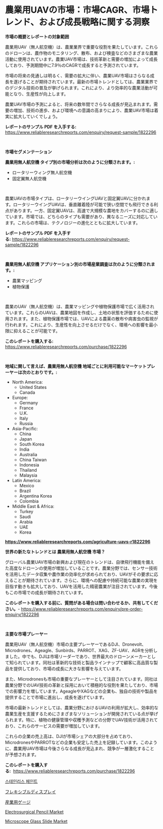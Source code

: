 <p><h1>農業用UAVの市場：市場CAGR、市場トレンド、および成長戦略に関する洞察</h1></p><p><strong>市場の概要とレポートの対象範囲</strong></p>
<p><p>農業用UAV（無人航空機）は、農業業界で重要な役割を果たしています。これらのドローンは、農作物のモニタリング、散布、および検査などのさまざまな農業活動に使用されています。農業UAV市場は、技術革新と需要の増加によって成長しており、予測期間中に7.9％のCAGRで成長すると予測されています。</p><p>市場の将来の見通しは明るく、需要の拡大に伴い、農業UAV市場はさらなる成長を遂げることが期待されています。最新の市場トレンドとしては、農業業界でのデジタル技術の普及が挙げられます。これにより、より効率的な農業活動が可能となり、生産性が向上します。</p><p>農業UAV市場の予測によると、将来の数年間でさらなる成長が見込まれます。需要の増加、技術の進歩、および環境への意識の高まりにより、農業UAV市場は着実に拡大していくでしょう。</p></p>
<p><strong>レポートのサンプル PDF を入手する:</strong> <a href="https://www.reliableresearchreports.com/enquiry/request-sample/1822296">https://www.reliableresearchreports.com/enquiry/request-sample/1822296</a></p>
<p>&nbsp;</p>
<p><strong>市場セグメンテーション</strong></p>
<p><strong>農業用無人航空機 タイプ別の市場分析は次のように分類されます。:</strong></p>
<p><ul><li>ロータリーウィング無人航空機</li><li>固定翼無人航空機</li></ul></p>
<p>&nbsp;</p>
<p><p>農業UAVの市場タイプは、ロータリーウイングUAVと固定翼UAVに分かれます。ロータリーウイングUAVは、垂直離着陸が可能で狭い空間でも飛行できる利点があります。一方、固定翼UAVは、高速で大規模な農地をカバーするのに適しています。市場では、どちらのタイプも需要があり、異なるニーズに対応しています。これらの市場は、テクノロジーの進化とともに拡大しています。</p></p>
<p><strong>レポートのサンプル PDF を入手する:</strong>&nbsp;<a href="https://www.reliableresearchreports.com/enquiry/request-sample/1822296">https://www.reliableresearchreports.com/enquiry/request-sample/1822296</a></p>
<p>&nbsp;</p>
<p><strong> 農業用無人航空機 アプリケーション別の市場産業調査は次のように分類されます。:</strong></p>
<p><ul><li>農業マッピング</li><li>植物保護</li></ul></p>
<p>&nbsp;</p>
<p><p>農業のUAV（無人航空機）は、農業マッピングや植物保護市場で広く活用されています。これらのUAVは、農業地図を作成し、土地の状態を評価するために使用されます。また、植物保護市場では、UAVによる農薬の散布や病害虫の監視が行われます。これにより、生産性を向上させるだけでなく、環境への影響を最小限に抑えることが可能です。</p></p>
<p><strong>このレポートを購入する:</strong>&nbsp; <a href="https://www.reliableresearchreports.com/purchase/1822296">https://www.reliableresearchreports.com/purchase/1822296</a></p>
<p>&nbsp;</p>
<p><strong>地域に関して言えば、農業用無人航空機 地域ごとに利用可能なマーケットプレーヤーは次のとおりです。:</strong></p>
<p><ul>
    <li>
        North America:
        <ul>
            <li>United States</li>
            <li>Canada</li>
        </ul>
    </li>
    <li>
        Europe:
        <ul>
            <li>Germany</li>
            <li>France</li>
            <li>U.K.</li>
            <li>Italy</li>
            <li>Russia</li>
        </ul>
    </li>
    <li>
        Asia-Pacific:
        <ul>
            <li>China</li>
            <li>Japan</li>
            <li>South Korea</li>
            <li>India</li>
            <li>Australia</li>
            <li>China Taiwan</li>
            <li>Indonesia</li>
            <li>Thailand</li>
            <li>Malaysia</li>
        </ul>
    </li>
    <li>
        Latin America:
        <ul>
            <li>Mexico</li>
            <li>Brazil</li>
            <li>Argentina Korea</li>
            <li>Colombia</li>
        </ul>
    </li>
    <li>
        Middle East & Africa:
        <ul>
            <li>Turkey</li>
            <li>Saudi</li>
            <li>Arabia</li>
            <li>UAE</li>
            <li>Korea</li>
        </ul>
    </li>
    </ul></p>
<p><strong><a href="https://www.reliableresearchreports.com/agriculture-uavs-r1822296">https://www.reliableresearchreports.com/agriculture-uavs-r1822296</a></strong>&nbsp;</p>
<p><strong>世界の新たなトレンドとは 農業用無人航空機 市場？</strong></p>
<p><p>グローバル農業UAV市場の新興および現在のトレンドは、自律飛行機能を備えた高度なドローンの使用が増加していることです。農業分野では、センサー技術を活用したデータ収集や農作業の効率化が求められており、UAVがその要求に応えることが期待されています。さらに、環境への配慮や持続可能な農業の実現を目指す動きも拡大しており、UAVを活用した精密農業が注目されています。今後もこの市場での成長が期待されています。</p></p>
<p><strong>このレポートを購入する前に、質問がある場合は問い合わせるか、共有してください。</strong>- <a href="https://www.reliableresearchreports.com/enquiry/pre-order-enquiry/1822296">https://www.reliableresearchreports.com/enquiry/pre-order-enquiry/1822296</a></p>
<p>&nbsp;</p>
<p><strong>主要な市場プレーヤー</strong></p>
<p><p>農業用UAV（無人航空機）市場の主要プレーヤーであるDJI、Dronevolt、Microdrones、Ageagle、Sunbirds、PARROT、XAG、ZF-UAV、AGRを分析しました。中でも、DJIは市場リーダーであり、世界最大のドローンメーカーとして知られています。同社は革新的な技術と製品ラインナップで顧客に高品質な製品を提供しており、市場の成長に大きな影響を与えています。</p><p>また、Microdronesも市場の重要なプレーヤーとして注目されています。同社は農業分野でのUAV技術の革新と採用において積極的な役割を果たしており、市場での影響力を増しています。AgeagleやXAGなどの企業も、独自の技術や製品を提供することで市場に進出し、成長を遂げています。</p><p>市場の最新トレンドとしては、農業分野におけるUAVの利用が拡大し、効率的な農業生産を支援するためにさまざまなソリューションが開発されている点が挙げられます。特に、植物の健康管理や収穫予測などの分野でUAV技術が活用されており、これらのサービスの需要が増加しています。</p><p>これらの企業の売上高は、DJIが市場シェアの大部分を占めており、MicrodronesやPARROTなどの企業も安定した売上を記録しています。このように、農業用UAV市場は今後さらなる成長が見込まれ、競争が一層激化することが予想されます。</p></p>
<p><strong>このレポートを購入する:</strong>&nbsp;&nbsp;<a href="https://www.reliableresearchreports.com/purchase/1822296">https://www.reliableresearchreports.com/purchase/1822296</a></p>
<p><p><a href="https://medium.com/@alanperkins1921/%EC%8A%A4%ED%85%8C%EC%9D%B8%EB%A0%88%EC%8A%A4-%EC%8A%A4%ED%8B%B8-%ED%8E%98%EC%9D%B8%ED%8A%B8-%EC%8B%9C%EC%9E%A5-%EB%8F%99%ED%96%A5%EA%B3%BC-2024-2031%EB%85%84-%EA%B8%B0%EA%B0%84%EC%97%90-%EB%8C%80%ED%95%9C-%EC%8B%9C%EC%9E%A5-%EB%B6%84%EC%84%9D%EC%9D%B4-%EC%98%88%EC%B8%A1%EB%90%98%EC%97%88%EC%8A%B5%EB%8B%88%EB%8B%A4-2185c08702c4">스테인리스 페인트</a></p><p><a href="https://medium.com/@tomienow6767d/%E6%9F%94%E8%BB%9F%E3%83%87%E3%82%A3%E3%82%B9%E3%83%97%E3%83%AC%E3%82%A4%E5%B8%82%E5%A0%B4%E3%81%AF%E5%B8%82%E5%A0%B4%E3%82%B7%E3%82%A7%E3%82%A2-%E5%B8%82%E5%A0%B4%E3%83%88%E3%83%AC%E3%83%B3%E3%83%89-%E5%B8%82%E5%A0%B4%E6%88%90%E9%95%B7%E3%81%AB%E9%96%A2%E3%81%99%E3%82%8B%E6%83%85%E5%A0%B1%E3%82%92%E6%8F%90%E4%BE%9B%E3%81%97%E3%81%BE%E3%81%99-9c1dcb38828d">フレキシブルディスプレイ</a></p><p><a href="https://medium.com/@phillipbarnett65/%E7%94%A3%E6%A5%AD%E7%94%A8%E3%82%B2%E3%83%BC%E3%82%B8%E5%B8%82%E5%A0%B4%E8%A6%8F%E6%A8%A1-%E5%B8%82%E5%A0%B4%E5%B1%95%E6%9C%9B%E3%81%8A%E3%82%88%E3%81%B3%E5%B8%82%E5%A0%B4%E4%BA%88%E6%B8%AC-2024%E5%B9%B4-2031%E5%B9%B4-03fc7af78f5a">産業用ゲージ</a></p><p><a href="https://www.linkedin.com/pulse/electrosurgical-pencil-market-research-report-its-history-forecast-x8hde?trackingId=H2gbS6Jql%2FqkbVrEtvpYRg%3D%3D">Electrosurgical Pencil Market</a></p><p><a href="https://www.linkedin.com/pulse/microscope-glass-slide-market-outlook-industry-overview-j9kue?trackingId=kQFuhSEnVgW3MVu%2FkVn5AA%3D%3D">Microscope Glass Slide Market</a></p></p>